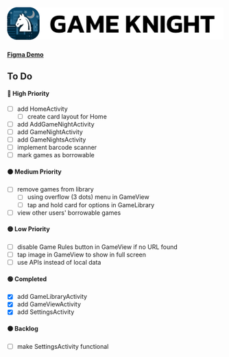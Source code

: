 # ![](./img/header.png)

#### [Figma Demo](https://www.figma.com/proto/K79ySLuqGCEd21DjGE6WXa/Game-Night-Mobile---Color?node-id=2%3A3&scaling=scale-down&page-id=0%3A1&starting-point-node-id=2%3A3)

## To Do

#### 🔴 High Priority
- [ ] add HomeActivity
    - [ ] create card layout for Home
- [ ] add AddGameNightActivity
- [ ] add GameNightActivity
- [ ] add GameNightsActivity
- [ ] implement barcode scanner
- [ ] mark games as borrowable

#### 🟠 Medium Priority
- [ ] remove games from library
    - [ ] using overflow (3 dots) menu in GameView
    - [ ] tap and hold card for options in GameLibrary
- [ ] view other users' borrowable games

#### 🟡 Low Priority
- [ ] disable Game Rules button in GameView if no URL found
- [ ] tap image in GameView to show in full screen
- [ ] use APIs instead of local data

#### 🟢 Completed
- [X] add GameLibraryActivity
- [X] add GameViewActivity
- [X] add SettingsActivity

#### ⚫️ Backlog
- [ ] make SettingsActivity functional
